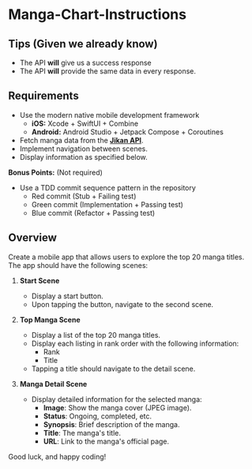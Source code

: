 # Manga-Chart-Instructions

## Tips (Given we already know)
- The API **will** give us a success response
- The API **will** provide the same data in every response.

## Requirements
- Use the modern native mobile development framework
    - **iOS:** Xcode + SwiftUI + Combine
    - **Android:** Android Studio + Jetpack Compose + Coroutines
- Fetch manga data from the **[Jikan API](https://api.jikan.moe/v4/top/manga)**.
- Implement navigation between scenes.
- Display information as specified below.

**Bonus Points:** (Not required)
- Use a TDD commit sequence pattern in the repository
    - Red commit (Stub + Failing test)
    - Green commit (Implementation + Passing test)
    - Blue commit (Refactor + Passing test)

## Overview
Create a mobile app that allows users to explore the top 20 manga titles. The app should have the following scenes:

1. **Start Scene**
   - Display a start button.
   - Upon tapping the button, navigate to the second scene.

2. **Top Manga Scene**
   - Display a list of the top 20 manga titles.
   - Display each listing in rank order with the following information:
     - Rank
     - Title
   - Tapping a title should navigate to the detail scene.

3. **Manga Detail Scene**
   - Display detailed information for the selected manga:
     - **Image**: Show the manga cover (JPEG image).
     - **Status**: Ongoing, completed, etc.
     - **Synopsis**: Brief description of the manga.
     - **Title**: The manga's title.
     - **URL**: Link to the manga's official page.



Good luck, and happy coding!
